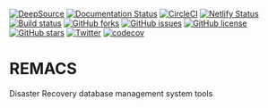 [![DeepSource](https://deepsource.io/gh/KOSASIH/REMACS.svg/?label=active+issues&show_trend=true&token=HXi0MaFwgvTuSDeP6_iEUPW1)](https://deepsource.io/gh/KOSASIH/REMACS/?ref=repository-badge)
[![Documentation Status](https://readthedocs.org/projects/remacs/badge/?version=latest)](https://remacs.readthedocs.io/en/latest/?badge=latest)
[![CircleCI](https://circleci.com/gh/KOSASIH/REMACS/tree/main.svg?style=svg)](https://circleci.com/gh/KOSASIH/REMACS/tree/main)
[![Netlify Status](https://api.netlify.com/api/v1/badges/4d2dbcc2-f709-43bd-b0dc-a7af9a29538e/deploy-status)](https://app.netlify.com/sites/remacs/deploys)    
[![Build status](https://ci.appveyor.com/api/projects/status/fteipijqlwt54j0u?svg=true)](https://ci.appveyor.com/project/KOSASIH/remacs)
[![GitHub forks](https://img.shields.io/github/forks/KOSASIH/REMACS)](https://github.com/KOSASIH/REMACS/network)
[![GitHub issues](https://img.shields.io/github/issues/KOSASIH/REMACS)](https://github.com/KOSASIH/REMACS/issues)
[![GitHub license](https://img.shields.io/github/license/KOSASIH/REMACS)](https://github.com/KOSASIH/REMACS/blob/main/LICENSE)
[![GitHub stars](https://img.shields.io/github/stars/KOSASIH/REMACS)](https://github.com/KOSASIH/REMACS/stargazers)
[![Twitter](https://img.shields.io/twitter/url?style=social&url=https%3A%2F%2Fmobile.twitter.com%2FKosasihg88G)](https://twitter.com/intent/tweet?text=Wow:&url=https%3A%2F%2Fgithub.com%2FKOSASIH%2FREMACS)
[![codecov](https://codecov.io/gh/KOSASIH/REMACS/branch/main/graph/badge.svg?token=RGQCI7H78P)](https://codecov.io/gh/KOSASIH/REMACS)
# REMACS
Disaster Recovery database management system tools
